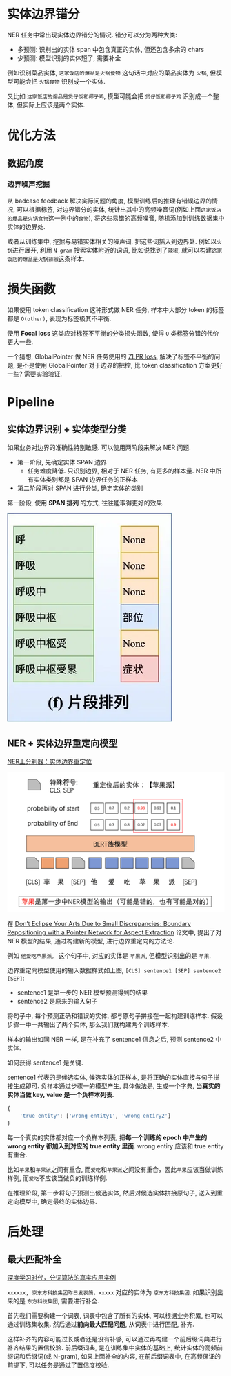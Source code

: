 # 实体边界错分

NER 任务中常出现实体边界错分的情况. 错分可以分为两种大类:

- 多预测: 识别出的实体 span 中包含真正的实体, 但还包含多余的 chars
- 少预测: 模型识别的实体短了, 需要补全

例如识别菜品实体, `这家饭店的爆品是火锅食物` 这句话中对应的菜品实体为 `火锅`, 但模型可能会把 `火锅食物` 识别成一个实体.

又比如 `这家饭店的爆品是煲仔饭和椰子鸡`, 模型可能会把 `煲仔饭和椰子鸡` 识别成一个整体, 但实际上应该是两个实体.

# 优化方法

## 数据角度

### 边界噪声挖掘

从 badcase feedback 解决实际问题的角度, 模型训练后的推理有错误边界的情况, 可以根据标签, 对边界错分的实体, 统计出其中的高频噪音词(例如上面`这家饭店的爆品是火锅食物`这一例中的`食物`), 将这些易错的高频噪音, 随机添加到训练数据集中实体的边界处.

或者从训练集中, 挖掘与易错实体相关的噪声词, 把这些词插入到边界处. 例如以`火锅`进行展开, 利用 `N-gram` 搜索实体附近的词语, 比如说找到了`辣椒`, 就可以构建`这家饭店的爆品是火锅辣椒`这条样本.

# 损失函数

如果使用 token classification 这种形式做 NER 任务, 样本中大部分 token 的标签都是 `O(other)`, 表现为标签极其不平衡.

使用 **Focal loss** 这类应对标签不平衡的分类损失函数, 使得 `O` 类标签分错的代价更大一些.

一个猜想, GlobalPointer 做 NER 任务使用的 [ZLPR loss](https://kexue.fm/archives/7359), 解决了标签不平衡的问题, 是不是使用 GlobalPointer 对于边界的把控, 比 token classification 方案更好一些? 需要实验验证.

# Pipeline

## 实体边界识别 + 实体类型分类

如果业务对边界的准确性特别敏感. 可以使用两阶段来解决 NER 问题.

- 第一阶段, 先确定实体 SPAN 边界
  - 任务难度降低. 只识别边界, 相对于 NER 任务, 有更多的样本量. NER 中所有实体类别都是 SPAN 边界任务的正样本
- 第二阶段再对 SPAN 进行分类, 确定实体的类别

第一阶段, 使用 **SPAN 排列** 的方式, 往往能取得更好的效果.

![](/resources/images/nlp/span-1.webp)

## NER + 实体边界重定向模型

[NER上分利器：实体边界重定位](https://bbruceyuan.com/post/17.html)

![](/resources/images/nlp/ner-1.png)

在 [Don’t Eclipse Your Arts Due to Small Discrepancies: Boundary Repositioning with a Pointer Network for Aspect Extraction](https://aclanthology.org/2020.acl-main.339/) 论文中, 提出了对 NER 模型的结果, 通过构建新的模型, 进行边界重定向的方法论.

例如 `他爱吃苹果派。` 这个句子中, 对应的实体是 `苹果派`, 但模型识别出的是 `苹果`.

边界重定向模型使用的输入数据样式如上图, `[CLS] sentence1 [SEP] sentence2 [SEP]`:

- sentence1 是第一步的 NER 模型预测得到的结果
- sentence2 是原来的输入句子

将句子中, 每个预测正确和错误的实体, 都与原句子拼接在一起构建训练样本. 假设步骤一中一共输出了两个实体, 那么我们就构建两个训练样本.

样本的输出如同 NER 一样, 是在补充了 sentence1 信息之后, 预测 sentence2 中实体.

如何获得 sentence1 是关键.

sentence1 代表的是候选实体, 候选实体的正样本, 是将正确的实体直接与句子拼接生成即可. 负样本通过步骤一的模型产生, 具体做法是, 生成一个字典, **当真实的实体当做 key, value 是一个负样本列表.**

```python
{
    'true entity': ['wrong entity1', 'wrong entiry2']
}
```

每一个真实的实体都对应一个负样本列表, 把**每一个训练的 epoch 中产生的 wrong entity 都加入到对应的 true entity 里面**. wrong entiry 应该和 true entity 有重合.

比如`苹果`和`苹果派`之间有重合, 而`爱吃`和`苹果派`之间没有重合，因此`苹果`应该当做训练样例, 而`爱吃`不应该当做负的训练样例.

在推理阶段, 第一步将句子预测出候选实体, 然后对候选实体拼接原句子, 送入到重定向模型中, 确定最终的实体边界.

# 后处理

## 最大匹配补全

[深度学习时代，分词算法的真实应用实例](https://bbruceyuan.com/post/2.html)

`xxxxxx, 京东方科技集团昨日发表简，xxxxx` 对应的实体为 `京东方科技集团`. 如果识别出来的是 `东方科技集团`, 需要进行补全.

首先我们需要构建一个词表, 词表中包含了所有的实体, 可以根据业务积累, 也可以通过训练集收集. 然后通过**前向最大匹配问题**, 从词表中进行匹配, 补齐.

这样补齐的内容可能过长或者还是没有补够, 可以通过再构建一个前后缀词典进行补齐结果的置信校验. 前后缀词典, 是在训练集中实体的基础上, 统计实体的高频前缀词和后缀词(或 N-gram), 如果上面补全的内容, 在前后缀词表中, 在高频保证的前提下, 可以任务是通过了置信度校验.

